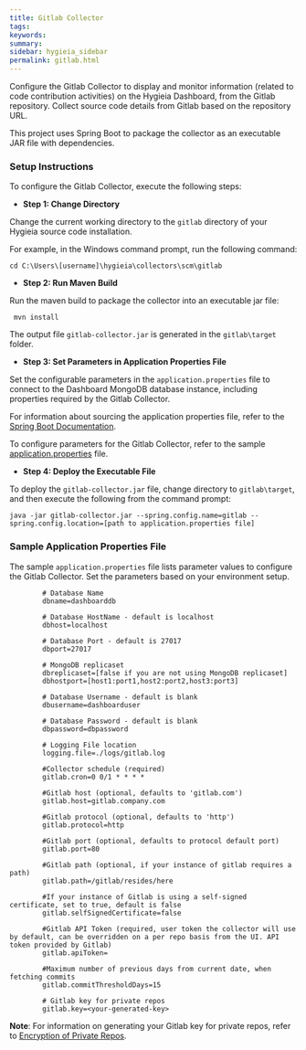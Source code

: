 ```yaml
---
title: Gitlab Collector
tags:
keywords:
summary:
sidebar: hygieia_sidebar
permalink: gitlab.html
---
```

Configure the Gitlab Collector to display and monitor information (related to code contribution activities) on the Hygieia Dashboard, from the Gitlab repository. Collect source code details from Gitlab based on the repository URL.

This project uses Spring Boot to package the collector as an executable JAR file with dependencies.

### Setup Instructions

To configure the Gitlab Collector, execute the following steps:

*   **Step 1: Change Directory**

Change the current working directory to the `gitlab` directory of your Hygieia source code installation.

For example, in the Windows command prompt, run the following command:

```
cd C:\Users\[username]\hygieia\collectors\scm\gitlab
```

*   **Step 2: Run Maven Build**

Run the maven build to package the collector into an executable jar file:

```
 mvn install
```

The output file `gitlab-collector.jar` is generated in the `gitlab\target` folder.

*   **Step 3: Set Parameters in Application Properties File**

Set the configurable parameters in the `application.properties` file to connect to the Dashboard MongoDB database instance, including properties required by the Gitlab Collector.

For information about sourcing the application properties file, refer to the [Spring Boot Documentation](http://docs.spring.io/spring-boot/docs/current-SNAPSHOT/reference/htmlsingle/#boot-features-external-config-application-property-files).

To configure parameters for the Gitlab Collector, refer to the sample [application.properties](#sample-application-properties-file) file.

*   **Step 4: Deploy the Executable File**

To deploy the `gitlab-collector.jar` file, change directory to `gitlab\target`, and then execute the following from the command prompt:

```
java -jar gitlab-collector.jar --spring.config.name=gitlab --spring.config.location=[path to application.properties file]
```

### Sample Application Properties File

The sample `application.properties` file lists parameter values to configure the Gitlab Collector. Set the parameters based on your environment setup.

``` 
		# Database Name
		dbname=dashboarddb

		# Database HostName - default is localhost
		dbhost=localhost

		# Database Port - default is 27017
		dbport=27017

		# MongoDB replicaset
		dbreplicaset=[false if you are not using MongoDB replicaset]
		dbhostport=[host1:port1,host2:port2,host3:port3]

		# Database Username - default is blank
		dbusername=dashboarduser

		# Database Password - default is blank
		dbpassword=dbpassword

		# Logging File location
		logging.file=./logs/gitlab.log

		#Collector schedule (required)
		gitlab.cron=0 0/1 * * * *

		#Gitlab host (optional, defaults to 'gitlab.com')
		gitlab.host=gitlab.company.com

		#Gitlab protocol (optional, defaults to 'http')
		gitlab.protocol=http

		#Gitlab port (optional, defaults to protocol default port)
		gitlab.port=80

		#Gitlab path (optional, if your instance of gitlab requires a path)
		gitlab.path=/gitlab/resides/here

		#If your instance of Gitlab is using a self-signed certificate, set to true, default is false
		gitlab.selfSignedCertificate=false

		#Gitlab API Token (required, user token the collector will use by default, can be overridden on a per repo basis from the UI. API token provided by Gitlab)
		gitlab.apiToken=

		#Maximum number of previous days from current date, when fetching commits
		gitlab.commitThresholdDays=15
		
		# Gitlab key for private repos
		gitlab.key=<your-generated-key>
```
**Note**: For information on generating your Gitlab key for private repos, refer to [Encryption of Private Repos](../../setup.md#encryption-for-private-repos).
